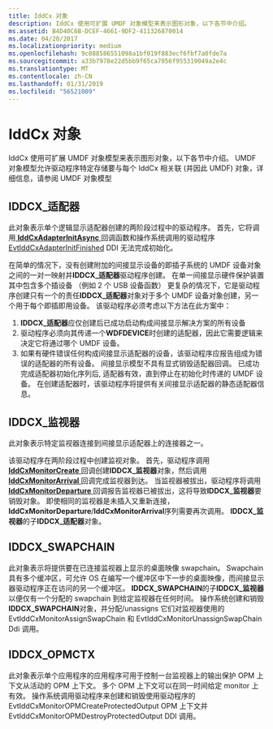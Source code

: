 ```yaml
---
title: IddCx 对象
description: IddCx 使用可扩展 UMDF 对象模型来表示图形对象，以下各节中介绍。
ms.assetid: B4D40C6B-DCEF-4661-9DF2-411326870014
ms.date: 04/20/2017
ms.localizationpriority: medium
ms.openlocfilehash: 9c088586551098a1bf019f883ecf6fbf7a0fde7a
ms.sourcegitcommit: a33b7978e22d5bb9f65ca7056f955319049a2e4c
ms.translationtype: MT
ms.contentlocale: zh-CN
ms.lasthandoff: 01/31/2019
ms.locfileid: "56521009"
---
```

# <a name="iddcx-objects"></a>IddCx 对象


IddCx 使用可扩展 UMDF 对象模型来表示图形对象，以下各节中介绍。 UMDF 对象模型允许驱动程序特定存储要与每个 IddCx 相关联 (并因此 UMDF) 对象，详细信息，请参阅 UMDF 对象模型

## <a name="span-ididdcxadapterspanspan-ididdcxadapterspaniddcxadapter"></a><span id="IDDCX_ADAPTER"></span><span id="iddcx_adapter"></span>IDDCX\_适配器


此对象表示单个逻辑显示适配器创建的两阶段过程中的驱动程序。 首先，它将调用[ **IddCxAdapterInitAsync** ](https://msdn.microsoft.com/library/windows/hardware/mt761916)回调函数和操作系统调用的驱动程序[EvtIddCxAdapterInitFinished](https://msdn.microsoft.com/library/windows/hardware/mt761860) DDI 无法完成初始化。

在简单的情况下，没有创建附加的间接显示设备的即插子系统的 UMDF 设备对象之间的一对一映射并**IDDCX\_适配器**驱动程序创建。 在单一间接显示硬件保护装置其中包含多个插设备 （例如 2 个 USB 设备函数） 更复杂的情况下，它是驱动程序创建只有一个的责任**IDDCX\_适配器**对象对于多个 UMDF 设备对象创建，另一个用于每个即插即用设备。 该驱动程序必须考虑以下方法在此方案中：

1. **IDDCX\_适配器**应仅创建后已成功启动构成间接显示解决方案的所有设备
2. 驱动程序必须向其传递一个**WDFDEVICE**时创建的适配器，因此它需要逻辑来决定它将通过哪个 UMDF 设备。
3. 如果有硬件错误任何构成间接显示适配器的设备，该驱动程序应报告组成为错误的适配器的所有设备。
间接显示模型不具有显式销毁适配器回调。 已成功完成适配器初始化序列后, 适配器有效，直到停止在初始化时传递的 UMDF 设备。 在创建适配器时，该驱动程序将提供有关间接显示适配器的静态适配器信息。

## <a name="span-ididdcxmonitorspanspan-ididdcxmonitorspaniddcxmonitor"></a><span id="IDDCX_MONITOR"></span><span id="iddcx_monitor"></span>IDDCX\_监视器


此对象表示特定监视器连接到间接显示适配器上的连接器之一。

该驱动程序在两阶段过程中创建监视对象。 首先，驱动程序调用[ **IddCxMonitorCreate** ](https://msdn.microsoft.com/library/windows/hardware/mt761921)回调创建**IDDCX\_监视器**对象，然后调用[ **IddCxMonitorArrival** ](https://msdn.microsoft.com/library/windows/hardware/mt761920)回调完成监视器到达。 当监视器被拔出，驱动程序将调用[ **IddCxMonitorDeparture** ](https://msdn.microsoft.com/library/windows/hardware/mt761922)回调报告监视器已被拔出，这将导致**IDDCX\_监视器**要销毁对象。 即使相同的监视器是未插入又重新连接， **IddCxMonitorDeparture**/**IddCxMonitorArrival**序列需要再次调用。 **IDDCX\_监视器**的子**IDDCX\_适配器**对象。

## <a name="span-ididdcxswapchainspanspan-ididdcxswapchainspaniddcxswapchain"></a><span id="IDDCX_SWAPCHAIN"></span><span id="iddcx_swapchain"></span>IDDCX\_SWAPCHAIN


此对象表示将提供要在已连接监视器上显示的桌面映像 swapchain。 Swapchain 具有多个缓冲区，可允许 OS 在编写一个缓冲区中下一步的桌面映像，而间接显示器驱动程序正在访问的另一个缓冲区。 **IDDCX\_SWAPCHAIN**的子**IDDCX\_监视器**以便仅有一个分配的 swapchain 到给定监视器在任何时间。 操作系统创建和销毁**IDDCX\_SWAPCHAIN**对象，并分配/unassigns 它们对监视器使用的 EvtIddCxMonitorAssignSwapChain 和 EvtIddCxMonitorUnassignSwapChain Ddi 调用。

## <a name="span-ididdcxopmctxspanspan-ididdcxopmctxspaniddcxopmctx"></a><span id="IDDCX_OPMCTX"></span><span id="iddcx_opmctx"></span>IDDCX\_OPMCTX


此对象表示单个应用程序的应用程序可用于控制一台监视器上的输出保护 OPM 上下文从活动的 OPM 上下文。 多个 OPM 上下文可以在同一时间给定 monitor 上有效。 操作系统调用驱动程序来创建和销毁使用驱动程序的 EvtIddCxMonitorOPMCreateProtectedOutput OPM 上下文并 EvtIddCxMonitorOPMDestroyProtectedOutput DDI 调用。

 

 





